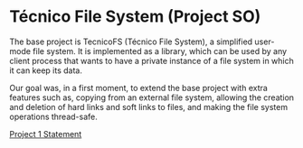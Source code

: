 # Técnico File System (Project SO)

The base project is TecnicoFS (Técnico File System), a simplified user-mode file system. It is implemented as a library, which can be used by any client process that wants to have a private instance of a file system in which it can keep its data.

Our goal was, in a first moment, to extend the base project with extra features such as, copying from an external file system, allowing the creation and deletion of hard links and soft links to files, and making the file system operations thread-safe.

[Project 1 Statement](docs/statement-p1.md)
